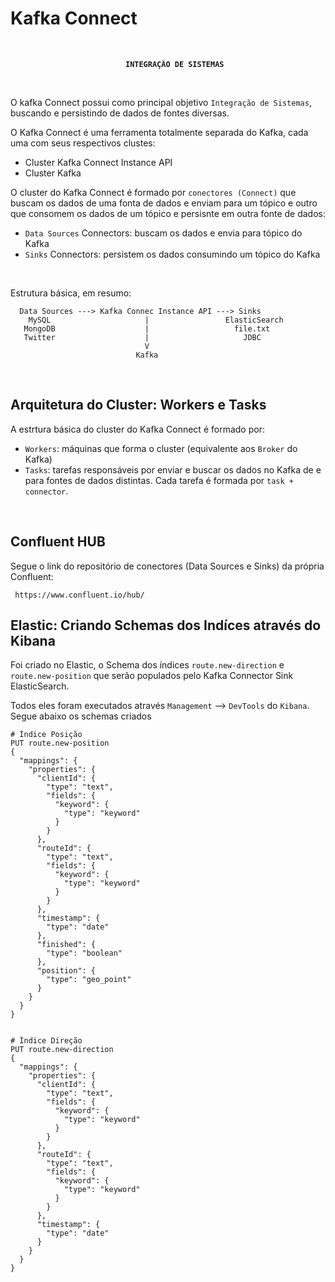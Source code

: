 # Kafka Connect

<br>

<center>
<b>

       INTEGRAÇÃO DE SISTEMAS

</b>
</center>

<br>

O kafka Connect possui como principal objetivo `Integração de Sistemas`, buscando e persistindo de dados de fontes diversas.

O Kafka Connect é uma ferramenta totalmente separada do Kafka, cada uma com seus respectivos clustes:
 - Cluster Kafka Connect Instance API
 - Cluster Kafka

O cluster do Kafka Connect é formado por `conectores (Connect)` que buscam os dados de uma fonta de dados e enviam para um tópico e outro que consomem os dados de um tópico e persisnte em outra fonte de dados:

 - `Data Sources` Connectors: buscam os dados e envia para tópico do Kafka
 - `Sinks` Connectors: persistem os dados consumindo um tópico do Kafka

<br>

Estrutura básica, em resumo:


      Data Sources ---> Kafka Connec Instance API ---> Sinks
        MySQL                     |                 ElasticSearch
       MongoDB                    |                   file.txt 
       Twitter                    |                     JDBC
                                  V
                                Kafka

<br>

## Arquitetura do Cluster: Workers e Tasks

A estrtura básica do cluster do Kafka Connect é formado por:

 - `Workers`: máquinas que forma o cluster (equivalente aos `Broker` do Kafka)
 - `Tasks`: tarefas responsáveis por enviar e buscar os dados no Kafka de e para fontes de dados distintas. Cada tarefa é formada por `task + connector`.

<br>

## Confluent HUB

Segue o link do repositório de conectores (Data Sources e Sinks) da própria Confluent:

     https://www.confluent.io/hub/


## Elastic: Criando Schemas dos Indíces através do Kibana

Foi criado no Elastic, o Schema dos índices `route.new-direction` e `route.new-position` que serão populados pelo Kafka Connector Sink ElasticSearch.

Todos eles foram executados através `Management` --> `DevTools` do `Kibana`. Segue abaixo os schemas criados


    # Índice Posição
    PUT route.new-position
    {
      "mappings": {
        "properties": {
          "clientId": {
            "type": "text",
            "fields": {
              "keyword": {
                "type": "keyword"  
              }
            }
          },
          "routeId": {
            "type": "text",
            "fields": {
              "keyword": {
                "type": "keyword"
              }
            }
          },
          "timestamp": {
            "type": "date"
          },
          "finished": {
            "type": "boolean"
          },
          "position": {
            "type": "geo_point"
          }
        }
      } 
    }


    # Índice Direção
    PUT route.new-direction 
    {
      "mappings": {
        "properties": {
          "clientId": {
            "type": "text",
            "fields": {
              "keyword": {
                "type": "keyword"  
              }
            }
          },
          "routeId": {
            "type": "text",
            "fields": {
              "keyword": {
                "type": "keyword"
              }
            }
          },
          "timestamp": {
            "type": "date"
          } 
        }
      } 
    }




